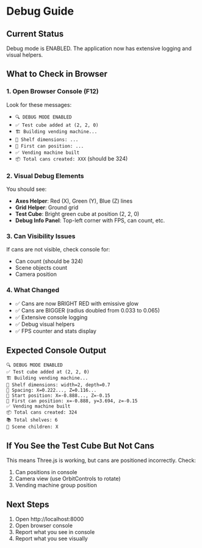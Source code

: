 # Debug Guide

## Current Status
Debug mode is ENABLED. The application now has extensive logging and visual helpers.

## What to Check in Browser

### 1. Open Browser Console (F12)
Look for these messages:
- `🔍 DEBUG MODE ENABLED`
- `✅ Test cube added at (2, 2, 0)`
- `🏗️ Building vending machine...`
- `📏 Shelf dimensions: ...`
- `🥫 First can position: ...`
- `✅ Vending machine built`
- `📦 Total cans created: XXX` (should be 324)

### 2. Visual Debug Elements
You should see:
- **Axes Helper**: Red (X), Green (Y), Blue (Z) lines
- **Grid Helper**: Ground grid
- **Test Cube**: Bright green cube at position (2, 2, 0)
- **Debug Info Panel**: Top-left corner with FPS, can count, etc.

### 3. Can Visibility Issues
If cans are not visible, check console for:
- Can count (should be 324)
- Scene objects count
- Camera position

### 4. What Changed
- ✅ Cans are now BRIGHT RED with emissive glow
- ✅ Cans are BIGGER (radius doubled from 0.033 to 0.065)
- ✅ Extensive console logging
- ✅ Debug visual helpers
- ✅ FPS counter and stats display

## Expected Console Output

```
🔍 DEBUG MODE ENABLED
✅ Test cube added at (2, 2, 0)
🏗️ Building vending machine...
📏 Shelf dimensions: width=2, depth=0.7
📏 Spacing: X=0.222..., Z=0.116...
📏 Start position: X=-0.888..., Z=-0.15
🥫 First can position: x=-0.888, y=3.694, z=-0.15
✅ Vending machine built
📦 Total cans created: 324
📚 Total shelves: 6
🎯 Scene children: X
```

## If You See the Test Cube But Not Cans
This means Three.js is working, but cans are positioned incorrectly. Check:
1. Can positions in console
2. Camera view (use OrbitControls to rotate)
3. Vending machine group position

## Next Steps
1. Open http://localhost:8000
2. Open browser console
3. Report what you see in console
4. Report what you see visually
